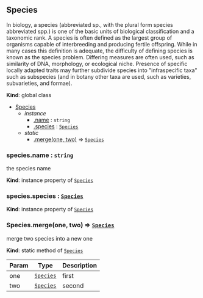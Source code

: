<a name="Species"></a>
## Species
In biology, a species (abbreviated sp., with the plural form species abbreviated spp.) is one of the basic units of biological classification and a taxonomic rank. A species is often defined as the largest group of organisms capable of interbreeding and producing fertile offspring. While in many cases this definition is adequate, the difficulty of defining species is known as the species problem. Differing measures are often used, such as similarity of DNA, morphology, or ecological niche. Presence of specific locally adapted traits may further subdivide species into "infraspecific taxa" such as subspecies (and in botany other taxa are used, such as varieties, subvarieties, and formae).

**Kind**: global class  

* [Species](#Species)
  * _instance_
    * [.name](#Species+name) : <code>string</code>
    * [.species](#Species+species) : <code>[Species](#Species)</code>
  * _static_
    * [.merge(one, two)](#Species.merge) ⇒ <code>[Species](#Species)</code>

<a name="Species+name"></a>
### species.name : <code>string</code>
the species name

**Kind**: instance property of <code>[Species](#Species)</code>  
<a name="Species+species"></a>
### species.species : <code>[Species](#Species)</code>
**Kind**: instance property of <code>[Species](#Species)</code>  
<a name="Species.merge"></a>
### Species.merge(one, two) ⇒ <code>[Species](#Species)</code>
merge two species into a new one

**Kind**: static method of <code>[Species](#Species)</code>  

| Param | Type | Description |
| --- | --- | --- |
| one | <code>[Species](#Species)</code> | first |
| two | <code>[Species](#Species)</code> | second |

